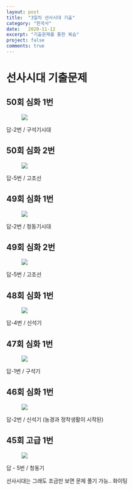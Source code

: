 ```yaml
---
layout: post
title:  "3일차 선사시대 기출"
category: "한국사"
date:   2020-11-12
excerpt: "기출문제를 통한 복습"
project: false
comments: true
---
```


선사시대 기출문제
===================

50회 심화 1번
--------

<figure>
	<a href="/assets/img/선사시대50회1번.png"><img src="/assets/img/선사시대50회1번.png"></a>
</figure>
답-2번 / 구석기시대

50회 심화 2번
--------

<figure>
	<a href="/assets/img/선사시대50회2번.png"><img src="/assets/img/선사시대50회2번.png"></a>
</figure>
답-5번 / 고조선

49회 심화 1번
--------

<figure>
	<a href="/assets/img/선사시대49회1번.png"><img src="/assets/img/선사시대49회1번.png"></a>
</figure>
답-2번 / 청동기시대

49회 심화 2번
--------

<figure>
	<a href="/assets/img/선사시대49회2번.png"><img src="/assets/img/선사시대49회2번.png"></a>
</figure>
답-5번 / 고조선

48회 심화 1번
--------

<figure>
	<a href="/assets/img/선사시대48회1번.png"><img src="/assets/img/선사시대48회1번.png"></a>
</figure>
답-4번 / 신석기

47회 심화 1번
--------

<figure>
	<a href="/assets/img/선사시대47회1번.png"><img src="/assets/img/선사시대47회1번.png"></a>
</figure>
답-1번 / 구석기

46회 심화 1번
--------

<figure>
	<a href="/assets/img/선사시대46회1번.png"><img src="/assets/img/선사시대46회1번.png"></a>
</figure>
답-2번 / 신석기 (농경과 정착생활이 시작된)

45회 고급 1번
--------

<figure>
	<a href="/assets/img/선사시대45회1번.png"><img src="/assets/img/선사시대45회1번.png"></a>
</figure>
답 - 5번 / 청동기

선사시대는 그래도 조금만 보면 문제 풀기 가능.. 화이팅